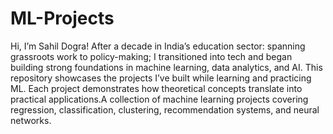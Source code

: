 # ML-Projects
Hi, I’m Sahil Dogra!
After a decade in India’s education sector: spanning grassroots work to policy-making; I transitioned into tech and began building strong foundations in machine learning, data analytics, and AI.
This repository showcases the projects I’ve built while learning and practicing ML. Each project demonstrates how theoretical concepts translate into practical applications.A collection of machine learning projects covering regression, classification, clustering, recommendation systems, and neural networks.
